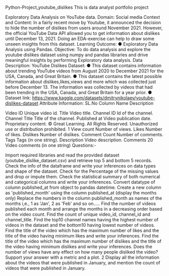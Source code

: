 Python-Project_youtube_dislikes
This is data analyst portfolio project

Exploratory Data Analysis on YouTube data. Domain: Social media Context and Content: In a fairly recent move by Youtube, it announced the decision to hide the number of dislikes from users around November 2021. However, the official YouTube Data API allowed you to get information about dislikes until December 13, 2021. Doing an EDA-exercise can help to draw some unseen insights from this dataset. Learning Outcome: ● Exploratory Data Analysis using Pandas. Objective: To do data analysis and explore the youtube dislikes dataset using numpy and pandas libraries and drive meaningful insights by performing Exploratory data analysis. Data Description: YouTube Dislikes Dataset: ● This dataset contains information about trending YouTube videos from August 2020 to December 2021 for the USA, Canada, and Great Britain. ● This dataset contains the latest possible information about dislikes,likes,views and more which was collected just before December 13. The information was collected by videos that had been trending in the USA, Canada, and Great Britain for a year prior. ● Dataset link: https://www.kaggle.com/datasets/dmitrynikolaev/youtube-dislikes-dataset Attribute Information: SL.No Column Name Description

Video ID Unique video id.
Title Video title.
Channel ID Id of the channel.
Channel Title Title of the channel.
Published at Video publication date. Proprietary content. © Great Learning. All Rights Reserved. Unauthorized use or distribution prohibited. 1
View count Number of views.
Likes Number of likes.
Dislikes Number of dislikes.
Comment Count Number of comments.
Tags Tags (in one string).
Description Video description.
Comments 20 Video comments (in one string)
Questions:-

Import required libraries and read the provided dataset (youtube_dislike_dataset.csv) and retrieve top 5 and bottom 5 records.
Check the info of the dataframe and write your inferences on data types and shape of the dataset.
Check for the Percentage of the missing values and drop or impute them.
Check the statistical summary of both numerical and categorical columns and write your inferences.
Convert datatype of column published_at from object to pandas datetime.
Create a new column as 'published_month' using the column published_at (display the months only)
Replace the numbers in the column published_month as names of the months i,e., 1 as 'Jan', 2 as 'Feb' and so on.....
Find the number of videos published each month and arrange the months in a decreasing order based on the video count.
Find the count of unique video_id, channel_id and channel_title.
Find the top10 channel names having the highest number of videos in the dataset and the bottom10 having lowest number of videos.
Find the title of the video which has the maximum number of likes and the title of the video having minimum likes and write your inferences.
Find the title of the video which has the maximum number of dislikes and the title of the video having minimum dislikes and write your inferences.
Does the number of views have any effect on how many people disliked the video? Support your answer with a metric and a plot. 2
Display all the information about the videos that were published in January, and mention the count of videos that were published in January.

